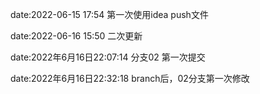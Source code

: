 date:2022-06-15 17:54
第一次使用idea push文件

date:2022-06-16 15:50
二次更新

date:2022年6月16日22:07:14
分支02 第一次提交

date:2022年6月16日22:32:18
branch后，02分支第一次修改